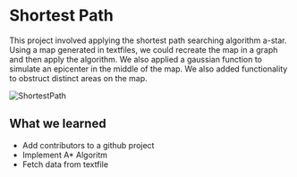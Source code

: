# Shortest Path
This project involved applying the shortest path searching algorithm a-star. Using a map generated in textfiles, we could recreate the map in a graph and then apply the algorithm. We also applied a gaussian function to simulate an epicenter in the middle of the map. We also added functionality to obstruct distinct areas on the map.

![ShortestPath](https://github.com/cabbeh01/ShortestPath/blob/main/screenshots/frame.jpg)

## What we learned
- Add contributors to a github project
- Implement A* Algoritm
- Fetch data from textfile

